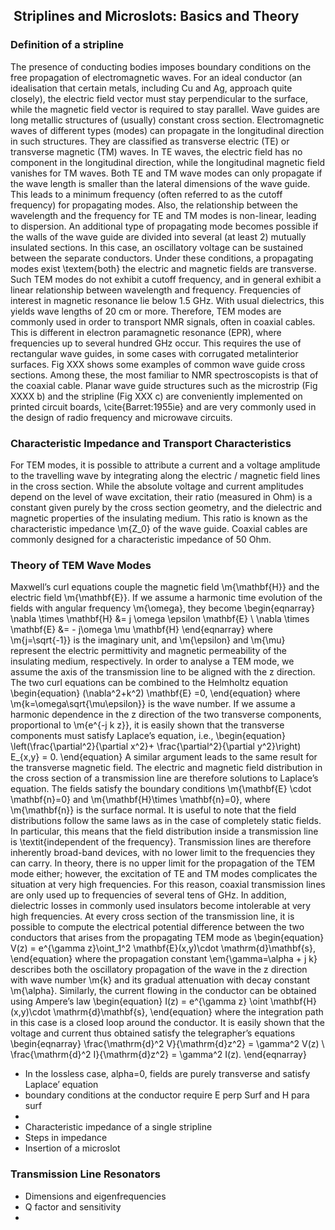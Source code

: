 ##  Striplines and Microslots: Basics and Theory
### Definition of a stripline
 The presence of conducting bodies imposes boundary conditions on the free propagation of electromagnetic waves. For an ideal conductor (an idealisation that certain metals, including Cu and Ag, approach quite closely), the electric field vector must stay perpendicular to the surface, while the magnetic field vector is required to stay parallel. 
Wave guides are long metallic structures of (usually) constant cross section. Electromagnetic waves of different types  (modes) can propagate in the longitudinal direction in such structures. They are classified as transverse electric (TE) or transverse magnetic (TM) waves. In TE waves, the electric field has no component in the longitudinal direction, while the longitudinal magnetic field vanishes for TM waves. Both TE and TM wave modes can only propagate if the wave length is smaller than the lateral dimensions of the wave guide. This leads to a minimum frequency (often referred to as the cutoff frequency) for propagating modes. Also, the relationship between the wavelength and the frequency for TE and TM modes is non-linear, leading to dispersion.
An additional type of propagating mode becomes possible if the walls of the wave guide are divided into several (at least 2) mutually insulated sections. In this case, an oscillatory voltage can be sustained between the separate conductors. Under these conditions, a propagating modes exist \textem{both} the electric and magnetic fields are transverse. Such TEM modes do not exhibit a cutoff frequency, and in general exhibit a linear relationship between wavelength and frequency. 
Frequencies of interest in magnetic resonance lie below 1.5 GHz. With usual dielectrics, this yields wave lengths of 20 cm or more. Therefore, TEM modes are commonly used in order to transport NMR signals, often in coaxial cables. This is different in electron paramagnetic resonance (EPR), where frequencies up to several hundred GHz occur. This requires the use of rectangular wave guides, in some cases with corrugated metalinterior surfaces.
Fig XXX shows some examples of common wave guide cross sections. Among these, the most familiar to NMR spectroscopists is that of the coaxial cable. Planar wave guide structures such as the microstrip (Fig XXXX b) and the stripline (Fig XXX c) are conveniently implemented on printed circuit boards, \cite{Barret:1955ie} and are very commonly used in the design of radio frequency and microwave circuits. 
### Characteristic Impedance and Transport Characteristics
For TEM modes, it is possible to attribute a current and a voltage amplitude to the travelling wave by integrating along the electric / magnetic field lines in the cross section. While the absolute voltage and current amplitudes depend on the level of wave excitation, their ratio (measured in Ohm) is a constant given purely by the cross section geometry, and the dielectric and magnetic properties of the insulating medium. This ratio is known as the characteristic impedance \m{Z_0} of the wave guide. Coaxial cables are commonly designed for a characteristic impedance of 50 Ohm.
### Theory of TEM Wave Modes
Maxwell’s curl equations couple the magnetic field \m{\mathbf{H}} and the electric field \m{\mathbf{E}}. If we assume a harmonic time evolution of the fields with angular frequency \m{\omega}, they become
\begin{eqnarray}
\nabla \times \mathbf{H} &= j \omega \epsilon \mathbf{E} \\
\nabla \times \mathbf{E} &= - j\omega \mu \mathbf{H}
\end{eqnarray}
where \m{j=\sqrt{-1}} is the imaginary unit, and \m{\epsilon} and \m{\mu} represent the electric permittivity and magnetic permeability of the insulating medium, respectively. In order to analyse a TEM mode, we assume the axis of the transmission line to be aligned with the z direction. The two curl equations can be combined to the Helmholtz equation
\begin{equation}
(\nabla^2+k^2) \mathbf{E}  =0,
\end{equation}
where \m{k=\omega\sqrt{\mu\epsilon}} is the wave number. If we assume a harmonic dependence in the z direction of the two transverse components, proportional to \m{e^{-j k z}}, it is easily shown that the transverse components must satisfy Laplace’s equation, i.e.,
\begin{equation}
\left(\frac{\partial^2}{\partial x^2}+ \frac{\partial^2}{\partial y^2}\right) E_{x,y} = 0.
\end{equation}
A similar argument leads to the same result for the transverse magnetic field. The electric and magnetic field distribution in the cross section of a transmission line are therefore solutions to Laplace’s equation. The fields satisfy the boundary conditions \m{\mathbf{E} \cdot \mathbf{n}=0} and \m{\mathbf{H}\times \mathbf{n}=0}, where \m{\mathbf{n}} is the surface normal. It is useful to note that the field distributions follow the same laws as in the case of completely static fields. In particular, this means that the field distribution inside a transmission line is \textit{independent of the frequency}. Transmission lines are therefore inherently broad-band devices, with no lower limit to the frequencies they can carry. In theory, there is no upper limit for the propagation of the TEM mode either; however, the excitation of TE and TM modes complicates the situation at very high frequencies. For this reason, coaxial transmission lines are only used up to frequencies of several tens of GHz. In addition, dielectric losses in commonly used insulators become intolerable at very high frequencies.
At every cross section of the transmission line, it is possible to compute the electrical potential difference between the two conductors that arises from the propagating TEM mode as
\begin{equation}
V(z) = e^{\gamma z}\oint_1^2 \mathbf{E}(x,y)\cdot \mathrm{d}\mathbf{s},
\end{equation}
where the propagation constant \em{\gamma=\alpha + j k} describes both the oscillatory propagation of the wave in the z direction with wave number \m{k} and its gradual attenuation with decay constant \m{\alpha}.
Similarly, the current flowing in the conductor can be obtained using Ampere’s law
\begin{equation}
I(z) = e^{\gamma z} \oint \mathbf{H}(x,y)\cdot \mathrm{d}\mathbf{s},
\end{equation}
where the integration path in this case is a closed loop around the conductor. It is easily shown that the voltage and current thus obtained satisfy the telegrapher’s equations
\begin{eqnarray}
\frac{\mathrm{d}^2 V}{\mathrm{d}z^2} = \gamma^2 V(z) \\
\frac{\mathrm{d}^2 I}{\mathrm{d}z^2} = \gamma^2 I(z).
\end{eqnarray}

- In the lossless case, alpha=0, fields are purely transverse and satisfy Laplace’ equation
- boundary conditions at the conductor require E perp Surf and H para surf
- 
- Characteristic impedance of a single stripline
- Steps in impedance
- Insertion of a microslot
### Transmission Line Resonators
- Dimensions and eigenfrequencies
- Q factor and sensitivity
- 
